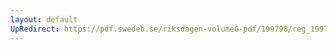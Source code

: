 ```yaml
---
layout: default
UpRedirect: https://pdf.swedeb.se/riksdagen-volumeG-pdf/199798/reg_199798/reg_199798_0309.pdf
---
```

